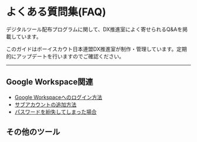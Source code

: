 # よくある質問集(FAQ)

デジタルツール配布プログラムに関して、DX推進室によく寄せられるQ&Aを掲載しています。

このガイドはボーイスカウト日本連盟DX推進室が制作・管理しています。定期的にアップデートを行いますのでご確認ください。

-------

## Google Workspace関連

- [Google Workspaceへのログイン方法](google_workspace/how_to_login/index.md)
- [サブアカウントの追加方法](google_workspace/create_sub_accounts/index.md)
- [パスワードを紛失してしまった場合](google_workspace/how_to_login/#_3)

## その他のツール
<!-- - Zoomに関してよくある質問 -->